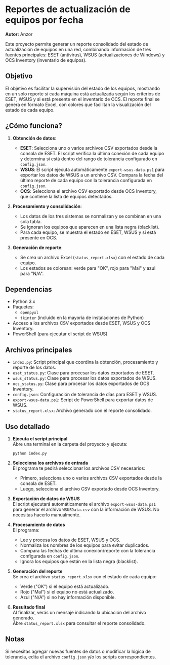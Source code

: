 
# Reportes de actualización de equipos por fecha

**Autor:** Anzor

Este proyecto permite generar un reporte consolidado del estado de actualización de equipos en una red, combinando información de tres fuentes principales: ESET (antivirus), WSUS (actualizaciones de Windows) y OCS Inventory (inventario de equipos).

## Objetivo

El objetivo es facilitar la supervisión del estado de los equipos, mostrando en un solo reporte si cada máquina está actualizada según los criterios de ESET, WSUS y si está presente en el inventario de OCS. El reporte final se genera en formato Excel, con colores que facilitan la visualización del estado de cada equipo.

## ¿Cómo funciona?

1. **Obtención de datos**:
   - **ESET**: Selecciona uno o varios archivos CSV exportados desde la consola de ESET. El script verifica la última conexión de cada equipo y determina si está dentro del rango de tolerancia configurado en `config.json`.
   - **WSUS**: El script ejecuta automáticamente `export-wsus-data.ps1` para exportar los datos de WSUS a un archivo CSV. Compara la fecha del último reporte de cada equipo con la tolerancia configurada en `config.json`.
   - **OCS**: Selecciona el archivo CSV exportado desde OCS Inventory, que contiene la lista de equipos detectados.

2. **Procesamiento y consolidación**:
   - Los datos de los tres sistemas se normalizan y se combinan en una sola tabla.
   - Se ignoran los equipos que aparecen en una lista negra (blacklist).
   - Para cada equipo, se muestra el estado en ESET, WSUS y si está presente en OCS.

3. **Generación de reporte**:
   - Se crea un archivo Excel (`status_report.xlsx`) con el estado de cada equipo.
   - Los estados se colorean: verde para "OK", rojo para "Mal" y azul para "N/A".

## Dependencias

- Python 3.x
- Paquetes:
  - `openpyxl`
  - `tkinter` (incluido en la mayoría de instalaciones de Python)
- Acceso a los archivos CSV exportados desde ESET, WSUS y OCS Inventory.
- PowerShell (para ejecutar el script de WSUS)

## Archivos principales

- `index.py`: Script principal que coordina la obtención, procesamiento y reporte de los datos.
- `eset_status.py`: Clase para procesar los datos exportados de ESET.
- `wsus_status.py`: Clase para procesar los datos exportados de WSUS.
- `ocs_status.py`: Clase para procesar los datos exportados de OCS Inventory.
- `config.json`: Configuración de tolerancia de días para ESET y WSUS.
- `export-wsus-data.ps1`: Script de PowerShell para exportar datos de WSUS.
- `status_report.xlsx`: Archivo generado con el reporte consolidado.

## Uso detallado

1. **Ejecuta el script principal**  
   Abre una terminal en la carpeta del proyecto y ejecuta:
   ```
   python index.py
   ```

2. **Selecciona los archivos de entrada**  
   El programa te pedirá seleccionar los archivos CSV necesarios:
   - Primero, selecciona uno o varios archivos CSV exportados desde la consola de ESET.  
   - Luego, selecciona el archivo CSV exportado desde OCS Inventory.

3. **Exportación de datos de WSUS**  
   El script ejecutará automáticamente el archivo `export-wsus-data.ps1` para generar el archivo `WSUSData.csv` con la información de WSUS. No necesitas hacerlo manualmente.

4. **Procesamiento de datos**  
   El programa:
   - Lee y procesa los datos de ESET, WSUS y OCS.
   - Normaliza los nombres de los equipos para evitar duplicados.
   - Compara las fechas de última conexión/reporte con la tolerancia configurada en `config.json`.
   - Ignora los equipos que están en la lista negra (blacklist).

5. **Generación del reporte**  
   Se crea el archivo `status_report.xlsx` con el estado de cada equipo:
   - Verde ("OK") si el equipo está actualizado.
   - Rojo ("Mal") si el equipo no está actualizado.
   - Azul ("N/A") si no hay información disponible.

6. **Resultado final**  
   Al finalizar, verás un mensaje indicando la ubicación del archivo generado.  
   Abre `status_report.xlsx` para consultar el reporte consolidado.


## Notas
Si necesitas agregar nuevas fuentes de datos o modificar la lógica de tolerancia, edita el archivo `config.json` y/o los scripts correspondientes.

